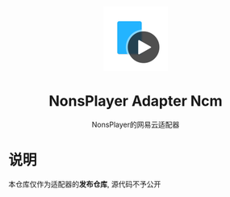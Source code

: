 <div align="center">
<img src="NonsPlayer-Icon.png" alt="图标" Height="128" Width="128">

<h1 align="center">NonsPlayer Adapter Ncm</h1>

<p align="center"> 
  NonsPlayer的网易云适配器
</p>
</div>

# 说明

本仓库仅作为适配器的**发布仓库**, 源代码不予公开

